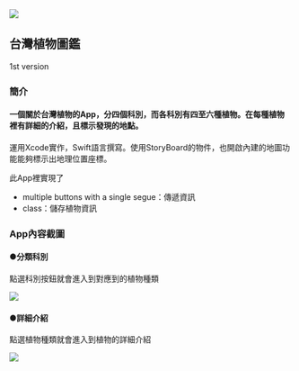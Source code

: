 <img src="https://www.ncnu.edu.tw/ncnuweb/units/share/%E5%85%A8%E6%A0%A1%E5%85%B1%E7%94%A8/web_material/images/banner/banner_22.gif">

## 台灣植物圖鑑
1st version
  
### 簡介

#### 一個關於台灣植物的App，分四個科別，而各科別有四至六種植物。在每種植物裡有詳細的介紹，且標示發現的地點。

運用Xcode實作，Swift語言撰寫。使用StoryBoard的物件，也開啟內建的地圖功能能夠標示出地理位置座標。

此App裡實現了

  * multiple buttons with a single segue：傳遞資訊
  * class：儲存植物資訊

### App內容截圖

#### ●分類科別

點選科別按鈕就會進入到對應到的植物種類

![](https://i.imgur.com/aeIiBDH.png)

#### ●詳細介紹

點選植物種類就會進入到植物的詳細介紹

![](https://i.imgur.com/V0Kdfss.jpg)
